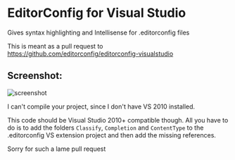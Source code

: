 EditorConfig for Visual Studio
============

Gives syntax highlighting and Intellisense for .editorconfig files  

This is meant as a pull request to https://github.com/editorconfig/editorconfig-visualstudio  


## Screenshot:  

![screenshot](https://raw.githubusercontent.com/madskristensen/EditorConfig/master/art/screenshot.png)

I can't compile your project, since I don't have VS 2010 installed.

This code should be Visual Studio 2010+ compatible though. All you have to do 
is to add the folders `Classify`, `Completion` and `ContentType` to 
the .editorconfig VS extension project and then add the missing references.

Sorry for such a lame pull request